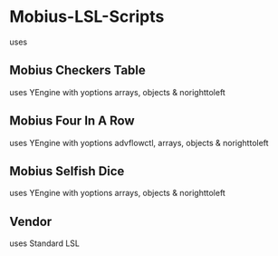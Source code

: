 # Mobius-LSL-Scripts
uses 
## Mobius Checkers Table
uses YEngine with yoptions arrays, objects & norighttoleft
## Mobius Four In A Row
uses YEngine with yoptions advflowctl, arrays, objects & norighttoleft
## Mobius Selfish Dice
uses YEngine with yoptions arrays, objects & norighttoleft
## Vendor
uses Standard LSL
